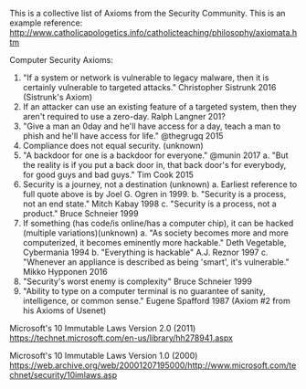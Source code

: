 This is a collective list of Axioms from the Security Community.
This is an example reference: http://www.catholicapologetics.info/catholicteaching/philosophy/axiomata.htm

Computer Security Axioms:
1. "If a system or network is vulnerable to legacy malware, then it is certainly vulnerable to targeted attacks." Christopher Sistrunk 2016 (Sistrunk's Axiom)
2. If an attacker can use an existing feature of a targeted system, then they aren't required to use a zero-day. Ralph Langner 201?
3. "Give a man an 0day and he'll have access for a day, teach a man to phish and he'll have access for life." @thegrugq 2015
4. Compliance does not equal security. (unknown)
5. "A backdoor for one is a backdoor for everyone." @munin 2017
   a. "But the reality is if you put a back door in, that back door's for everybody, for good guys and bad guys." Tim Cook 2015
6. Security is a journey, not a destination (unknown)
   a. Earliest reference to full quote above is by Joel G. Ogren in 1999.
   b. "Security is a process, not an end state." Mitch Kabay 1998
   c. "Security is a process, not a product." Bruce Schneier 1999
7. If something (has code/is online/has a computer chip), it can be hacked (multiple variations)(unknown)
   a. "As society becomes more and more computerized, it becomes eminently more hackable." Deth Vegetable, Cybermania 1994
   b. "Everything is hackable" A.J. Reznor 1997
   c. "Whenever an appliance is described as being 'smart', it's vulnerable." Mikko Hypponen 2016
8. "Security's worst enemy is complexity" Bruce Schneier 1999
9. "Ability to type on a computer terminal is no guarantee of sanity, intelligence, or common sense." Eugene Spafford 1987 (Axiom #2 from his Axioms of Usenet)

Microsoft's 10 Immutable Laws Version 2.0 (2011)
https://technet.microsoft.com/en-us/library/hh278941.aspx

Microsoft's 10 Immutable Laws Version 1.0 (2000)
https://web.archive.org/web/20001207195000/http://www.microsoft.com/technet/security/10imlaws.asp
